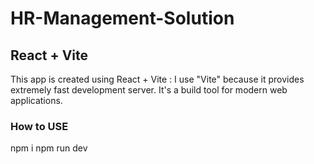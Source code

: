 # HR-Management-Solution

## React + Vite

This app is created using React + Vite : I use "Vite" because it provides extremely fast development server. It's a build tool for modern web applications.

### How to USE

npm i
npm run dev